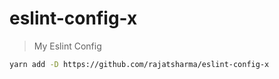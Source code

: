 # eslint-config-x

> My Eslint Config

```sh
yarn add -D https://github.com/rajatsharma/eslint-config-x
```
